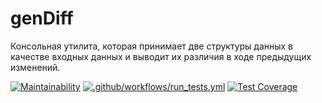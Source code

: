 # genDiff
Консольная утилита, которая принимает две структуры данных в качестве входных данных и выводит их различия в ходе предыдущих изменений.

[![Maintainability](https://api.codeclimate.com/v1/badges/6739e7a10f4ae9ea5dba/maintainability)](https://codeclimate.com/github/nikitakozlovjr/genDiff/maintainability) [![.github/workflows/run_tests.yml](https://github.com/nikitakozlovjr/genDiff/actions/workflows/run_tests.yml/badge.svg)](https://github.com/nikitakozlovjr/genDiff/actions/workflows/run_tests.yml) [![Test Coverage](https://api.codeclimate.com/v1/badges/6739e7a10f4ae9ea5dba/test_coverage)](https://codeclimate.com/github/nikitakozlovjr/genDiff/test_coverage)